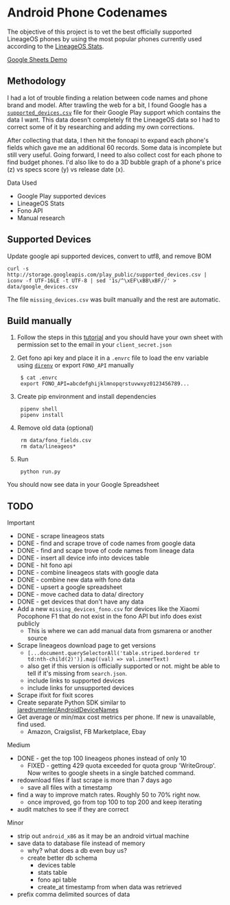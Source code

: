 # Android Phone Codenames

The objective of this project is to vet the best officially supported LineageOS phones by using the most popular phones currently used according to the [LineageOS Stats](https://stats.lineageos.org).

[Google Sheets Demo](https://docs.google.com/spreadsheets/d/1jPNMhV0SpWhsCrsvQY5CXokgTlbqypKyHTUcnr9Y2lw/edit?usp=sharing)

## Methodology

I had a lot of trouble finding a relation between code names and phone brand and model. After trawling the web for a bit, I found Google has a [`supported_devices.csv`](http://storage.googleapis.com/play_public/supported_devices.csv) file for their Google Play support which contains the data I want. This data doesn't completely fit the LineageOS data so I had to correct some of it by researching and adding my own corrections.

After collecting that data, I then hit the fonoapi to expand each phone's fields which gave me an additional 60 records. Some data is incomplete but still very useful. Going forward, I need to also collect cost for each phone to find budget phones. I'd also like to do a 3D bubble graph of a phone's price (z) vs specs score (y) vs release date (x).

Data Used

* Google Play supported devices
* LineageOS Stats
* Fono API
* Manual research

## Supported Devices

Update google api supported devices, convert to utf8, and remove BOM

    curl -s http://storage.googleapis.com/play_public/supported_devices.csv | iconv -f UTF-16LE -t UTF-8 | sed '1s/^\xEF\xBB\xBF//' > data/google_devices.csv

The file `missing_devices.csv` was built manually and the rest are automatic.

## Build manually

1. Follow the steps in this [tutorial](https://www.twilio.com/blog/2017/02/an-easy-way-to-read-and-write-to-a-google-spreadsheet-in-python.html) and you should have your own sheet with permission set to the email in your `client_secret.json`

2. Get fono api key and place it in a `.envrc` file to load the env variable using [`direnv`](https://github.com/direnv/direnv) or export `FONO_API` manually

        $ cat .envrc
        export FONO_API=abcdefghijklmnopqrstuvwxyz0123456789...

2. Create pip environment and install dependencies

        pipenv shell
        pipenv install

3. Remove old data (optional)

        rm data/fono_fields.csv
        rm data/lineageos*

4. Run

        python run.py

You should now see data in your Google Spreadsheet

## TODO

Important

* DONE - scrape lineageos stats
* DONE - find and scrape trove of code names from google data
* DONE - find and scape trove of code names from lineage data
* DONE - insert all device info into devices table
* DONE - hit fono api
* DONE - combine lineageos stats with google data
* DONE - combine new data with fono data
* DONE - upsert a google spreadsheet
* DONE - move cached data to data/ directory
* DONE - get devices that don't have any data
* Add a new `missing_devices_fono.csv` for devices like the Xiaomi Pocophone F1 that do not exist in the fono API but info does exist publicly
    * This is where we can add manual data from gsmarena or another source
* Scrape lineageos download page to get versions
    * `[...document.querySelectorAll('table.striped.bordered tr td:nth-child(2)')].map((val) => val.innerText)`
    * also get if this version is officially supported or not. might be able to tell if it's missing from `search.json`.
    * include links to supported devices
    * include links for unsupported devices
* Scrape ifixit for fixit scores
* Create separate Python SDK similar to [jaredrummler/AndroidDeviceNames](https://github.com/jaredrummler/AndroidDeviceNames)
* Get average or min/max cost metrics per phone. If new is unavailable, find used.
    * Amazon, Craigslist, FB Marketplace, Ebay

Medium

* DONE - get the top 100 lineageos phones instead of only 10
    * FIXED - getting 429 quota exceeded for quota group 'WriteGroup'. Now writes to google sheets in a single batched command.
* redownload files if last scrape is more than 7 days ago
    * save all files with a timestamp
* find a way to improve match rates. Roughly 50 to 70% right now.
    * once improved, go from top 100 to top 200 and keep iterating
* audit matches to see if they are correct

Minor

* strip out `android_x86` as it may be an android virtual machine
* save data to database file instead of memory
    * why? what does a db even buy us?
    * create better db schema
        * devices table
        * stats table
        * fono api table
        * create_at timestamp from when data was retrieved
* prefix comma delimited sources of data
